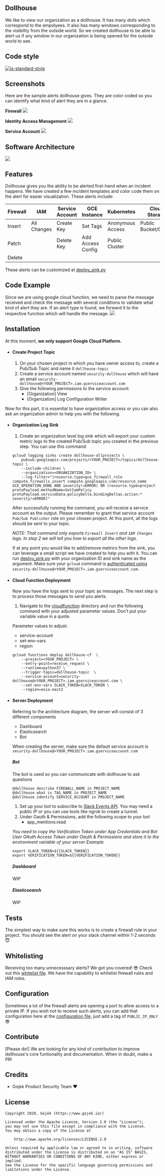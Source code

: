 ## Dollhouse
We like to view our organization as a dollhouse. It has many dolls which correspond to the empolyees. It also has many windows corresponding to the visibility from the outside world. So we created dollhouse to be able to alert us if any window in our organization is being opened for the outside world to see.

## Code style
[![js-standard-style](https://img.shields.io/badge/code%20style-standard-brightgreen.svg?style=flat)](https://github.com/feross/standard)
 
## Screenshots
Here are the sample alerts dollhouse gives. They are color coded so you can identify what kind of alert they are in a glance.

**Firewall**
![](img/firewall_insert.png)

**Identity Access Management**
![](img/iam_change.png)

**Service Account**
![](img/serviceaccount_createkey.png)


## Software Architecture
![](img/dollhouse20.png)

## Features
Dollhouse gives you the ability to be alerted first-hand when an incident happens. We have created a few incident templates and color code them on the alert for easier visualization. These alerts include:

|Firewall|IAM|Service Account|GCE Instance|Kubernetes|Cloud Storage|  
|-|-|-|-|-|-|
| Insert |All Changes | Create Key| Set Tags| Anonymous Access|Public Bucket/Object |
| Patch | |Delete Key | Add Access Config| Public Cluster| | 
| Delete | | | | | |

These alerts can be customized at [deploy_sink.py](/cloudfunction/deployments/deploy_sink.py)

## Code Example
Since we are using google cloud function, we need to parse the message received and check the message with several conditions to validate what kind of alert they are. If an alert type is found, we forward it to the respective function which will handle the message.
![](img/code_sample.png)


## Installation
At this moment, **we only support Google Cloud Platform.**

- #### Create Project Topic
    1. On your chosen project in which you have owner access to, create a Pub/Sub Topic and name it `dollhouse-topic`
    2. Create a service account named `security-dollhouse` which will have an email `security-dollhouse@<YOUR_PROJECT>.iam.gserviceaccount.com`
    3. Give the following permissions to the service account:
        - [Organization] View
        - [Organization] Log Configuration Writer
 
Now for this part, it is essential to have organization access or you can also ask an organization admin to help you with the following.
- #### Organization Log Sink
    1. Create an organization level log sink which will export your custom metric logs to the created Pub/Sub topic you created in the previous step.
    You can use this command:
    ```
    gcloud logging sinks create dollhouse-allprojects \
        pubsub.googleapis.com/projects/<YOUR_PROJECT>/topics/dollhouse-topic \
        --include-children \
        --organization=<ORGANIZATION_ID> \
        --log-filter="(resource.type=gce_firewall_rule compute.firewalls.insert compute.googleapis.com/resource_name GCE_OPERATION_DONE AND severity!=ERROR) OR (resource.type=project protoPayload.methodName=SetIamPolicy protoPayload.serviceData.policyDelta.bindingDeltas.action:* severity!=ERROR)"
    ```
    After successfully running the command, you will receive a service account as the output. Please remember to grant that service account `Pub/Sub Publisher` role on your chosen project. At this point, all the logs should be sent to your topic.

    _NOTE: That command only exports `Firewall Insert` and `IAM Changes` logs. In step 2 we will tell you how to export all the other logs._

    If at any point you would like to add/remove metrics from the sink, you can leverage a small script we have created to help you with it.
    You can run [deploy_sink.py](/cloudfunction/deployments/deploy_sink.py) with your organization ID and sink name as the argument. Make sure your `gcloud` command is [authenticated using](https://cloud.google.com/docs/authentication/production#command-line) `security-dollhouse@<YOUR_PROJECT>.iam.gserviceaccount.com`. 

- #### Cloud Function Deployment
    Now you have the logs sent to your topic as messages. The next step is to process those messages to send you alerts.
        
    1. Navigate to the [cloudfunction](/cloudfunction/) directory and run the following command with your adjusted parameter values. Don't put your variable value in a quote.
    
    Parameter values to adjust:
    - service-account
    - set-env-vars
    - region


    ```
    gcloud functions deploy dollhouse-cf  \
        --project=<YOUR_PROJECT> \
        --entry-point=receive_request \
        --runtime=python37 \
        --trigger-topic=dollhouse-topic  \
        --service-account=security-dollhouse@<YOUR_PROJECT>.iam.gserviceaccount.com \
        --set-env-vars SLACK_TOKEN=SLACK_TOKEN \
        --region=asia-east2
    ```
- #### Server Deployment
    Referring to the architecture diagram, the server will consist of 3 different components
    - Dashboard
    - Elasticsearch
    - Bot
    
    When creating the server, make sure the default service account is `security-dollhouse@<YOUR_PROJECT>.iam.gserviceaccount.com`
    
    ##### Bot
    The bot is used so you can communicate with dollhouse to ask questions
    ``` 
    @dollhouse describe FIREWALL_NAME in PROJECT_NAME
    @dollhouse what is TAG_NAME in PROJECT_NAME
    @dollhouse identify SERVICE_ACCOUNT in PROJECT_NAME
    ```

    
    
    1. Set up your bot to subscribe to [Slack Events API](https://api.slack.com/events-api). You may need a public IP or you can use tools like ngrok to create a tunnel.
    2. Under Oauth & Permissions, add the following scope to your bot
        - app_mentions:read

        
    *You need to copy the Verification Token under App Credentials and Bot User OAuth Access Token under Oauth & Permissions and store it to the environment variable of your server* 
    *Example*
    ```
    export SLACK_TOKEN=${{SLACK_TOKEN}}
    export VERIFICATION_TOKEN=${{VERIFICATION_TOKEN}}
    ```

    ##### Dashboard
    WIP
    ##### Elasticsearch
    WIP


## Tests 
The simplest way to make sure this works is to create a firewall rule in your project.
You should see the alert on your slack channel within 1-2 seconds 😇

## Whitelisting 
Receiving too many unnecesssary alerts? We got you covered! 😎 Check out this [whitelist file](/cloudfunction/rules/whitelist.yaml). We have the capability to whitelist firewall rules and IAM roles.

## Configuration
Sometimes a lot of the firewall alerts are opening a port to allow access to a private IP. If you wish not to receive such alerts, you can add that configuration here at the [configuration file](/cloudfunction/rules/config.yaml), just add a tag of `PUBLIC_IP_ONLY` 😎

## Contribute
[Please do!] We are looking for any kind of contribution to improve dollhouse's core funtionality and documentation. When in doubt, make a PR!

## Credits
- Gojek Product Security Team ❤️

## License
```
Copyright 2020, Gojek (https://www.gojek.io/)

Licensed under the Apache License, Version 2.0 (the "License");
you may not use this file except in compliance with the License.
You may obtain a copy of the License at

    http://www.apache.org/licenses/LICENSE-2.0

Unless required by applicable law or agreed to in writing, software
distributed under the License is distributed on an "AS IS" BASIS,
WITHOUT WARRANTIES OR CONDITIONS OF ANY KIND, either express or implied.
See the License for the specific language governing permissions and
limitations under the License.
```
